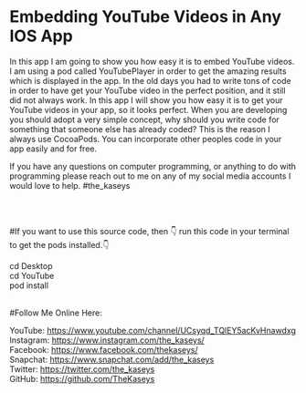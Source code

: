 # Embedding YouTube Videos in Any IOS App

In this app I am going to show you how easy it is to embed YouTube videos. I am using a pod called YouTubePlayer in order to get the amazing results which is displayed in the app. In the old days you had to write tons of code in order to have get your YouTube video in the perfect position, and it still did not always work. In this app I will show you how easy it is to get your YouTube videos in your app, so it looks perfect. When you are developing you should adopt a very simple concept, why should you write code for something that someone else has already coded? This is the reason I always use CocoaPods. You can incorporate other peoples code in your app easily and for free.

If you have any questions on computer programming, or anything to do with programming please reach out to me on any of my social media accounts I would love to help. #the_kaseys

<br /><br />

#If you want to use this source code, then 👇 run this code in your terminal to get the pods installed.👇

cd Desktop<br />
cd YouTube<br />
pod install<br />

<br />
#Follow Me Online Here:

YouTube: https://www.youtube.com/channel/UCsyqd_TQlEY5acKvHnawdxg<br />
Instagram: https://www.instagram.com/the_kaseys/<br />
Facebook: https://www.facebook.com/thekaseys/<br />
Snapchat: https://www.snapchat.com/add/the_kaseys<br />
Twitter: https://twitter.com/the_kaseys<br />
GitHub: https://github.com/TheKaseys<br />
